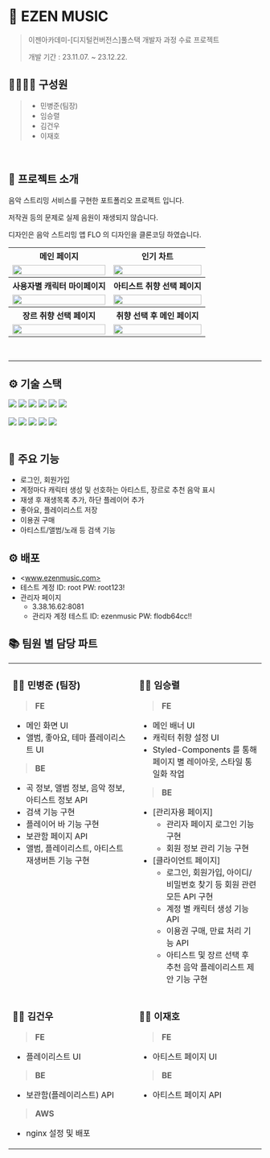 # 🎵 EZEN MUSIC 
> 이젠아카데미-[디지털컨버전스]풀스택 개발자 과정 수료 프로젝트
> 
> 개발 기간 : 23.11.07. ~ 23.12.22.
## 👩‍👩‍👦‍👦 구성원
> - 민병준(팀장)
> - 임승렬
> - 김건우
> - 이재호
<br>

## 📖 프로젝트 소개

음악 스트리밍 서비스를 구현한 포트폴리오 프로젝트 입니다.

저작권 등의 문제로 실제 음원이 재생되지 않습니다.

디자인은 음악 스트리밍 앱 FLO 의 디자인을 클론코딩 하였습니다.

<table>
  <tr>
    <th>메인 페이지</th>
    <th>인기 차트</th>
  </tr>
  <tr>
    <td>
      <img src="https://github.com/user-attachments/assets/3391924a-6eec-4e3e-9050-5ae19dedc317" width="100%" style="max-width:400px;"><br>
    </td>
    <td>
      <img src="https://github.com/user-attachments/assets/b3171a7e-1cef-4f1e-8b88-39ffae49bbf5" width="100%" style="max-width:400px;"><br>
    </td>
  </tr>
  <tr>
    <th>사용자별 캐릭터 마이페이지</th>
    <th>아티스트 취향 선택 페이지</th>
  </tr>
  <tr>
    <td>
      <img src="https://github.com/user-attachments/assets/47781950-6060-4435-a0c4-a26002013b05" width="100%" style="max-width:400px;"><br>
    </td>
    <td>
      <img src="https://github.com/user-attachments/assets/7ec5abf9-964e-4e01-944e-5d1dee857386" width="100%" style="max-width:400px;"><br>
    </td>
  </tr>
  <tr>
    <th>장르 취향 선택 페이지</th>
    <th>취향 선택 후 메인 페이지</th>
  </tr>
  <tr>
    <td>
      <img src="https://github.com/user-attachments/assets/ff34949f-1334-4338-9019-df849f4d3579" width="100%" style="max-width:400px;"><br>
    </td>
    <td>
      <img src="https://github.com/user-attachments/assets/42ea8aa8-7aed-4961-ad30-0dacbfb8e111" width="100%" style="max-width:400px;"><br>
    </td>
  </tr>
</table>

<br>

---
## ⚙️ 기술 스택  

<div>
<img src="https://img.shields.io/badge/Node.js-339933?style=for-the-badge&logo=Node.js&logoColor=white"/>
<img src="https://img.shields.io/badge/Express-000000?style=for-the-badge&logo=Express&logoColor=white"/>
<img src="https://img.shields.io/badge/React-61DAFB?style=for-the-badge&logo=React&logoColor=black"/>
<img src="https://img.shields.io/badge/mysql8.0.33-4479A1?style=for-the-badge&logo=mysql&logoColor=white">
<img src="https://img.shields.io/badge/aws-FF9900?style=for-the-badge&logo=amazonaws&logoColor=white">
<img src="https://img.shields.io/badge/github-181717?style=for-the-badge&logo=github&logoColor=white">
<br><br>
<img src="https://img.shields.io/badge/html5-E34F26?style=for-the-badge&logo=html5&logoColor=white">
<img src="https://img.shields.io/badge/css-1572B6?style=for-the-badge&logo=css3&logoColor=white">
<img src="https://img.shields.io/badge/javascript-F7DF1E?style=for-the-badge&logo=javascript&logoColor=black">
<img src="https://img.shields.io/badge/jquery-0769AD?style=for-the-badge&logo=jquery&logoColor=white">
<img src="https://img.shields.io/badge/bootstrap5-7952B3?style=for-the-badge&logo=bootstrap&logoColor=white">
</div>

<br>

## 📌 주요 기능
- 로그인, 회원가입
- 계정마다 캐릭터 생성 및 선호하는 아티스트, 장르로 추천 음악 표시
- 재생 후 재생목록 추가, 하단 플레이어 추가
- 좋아요, 플레이리스트 저장
- 이용권 구매
- 아티스트/앨범/노래 등 검색 기능

## ⚙️ 배포 
  - <www.ezenmusic.com>
  - 테스트 계정 ID: root PW: root123!
  - 관리자 페이지
    - 3.38.16.62:8081
    - 관리자 계정 테스트 ID: ezenmusic PW: flodb64cc!!

## 📚 팀원 별 담당 파트

<table>
  <tr>
    <td width="50%" valign="top">

### 🙋‍♂️ 민병준 (팀장)
><b>FE</b>
  - 메인 화면 UI
  - 앨범, 좋아요, 테마 플레이리스트 UI
><b>BE</b>
  - 곡 정보, 앨범 정보, 음악 정보, 아티스트 정보 API
  - 검색 기능 구현
  - 플레이어 바 기능 구현
  - 보관함 페이지 API
  - 앨범, 플레이리스트, 아티스트 재생버튼 기능 구현  

</td>
    <td width="50%" valign="top">

### 🙋‍♂️ 임승렬
><b>FE</b>
  - 메인 배너 UI
  - 캐릭터 취향 설정 UI
  - Styled-Components 를 통해 페이지 별 레이아웃, 스타일 통일화 작업   
><b>BE</b>
  - [관리자용 페이지]
    - 관리자 페이지 로그인 기능 구현
    - 회원 정보 관리 기능 구현
  - [클라이언트 페이지]
    - 로그인, 회원가입, 아이디/비밀번호 찾기 등 회원 관련 모든 API 구현  
    - 계정 별 캐릭터 생성 기능 API
    - 이용권 구매, 만료 처리 기능 API
    - 아티스트 및 장르 선택 후 추천 음악 플레이리스트 제안 기능 구현  

</td>
  </tr>
  <tr>
    <td width="50%" valign="top">

### 🙋‍♂️ 김건우 
><b>FE</b>
  - 플레이리스트 UI
><b>BE</b>
  - 보관함(플레이리스트) API
><b>AWS</b>  
  - nginx 설정 및 배포
    
</td>
    <td width="50%" valign="top">

### 🙋‍♂️ 이재호
><b>FE</b>
  - 아티스트 페이지 UI
><b>BE</b>
  - 아티스트 페이지 API
    
</td>
  </tr>
</table>


